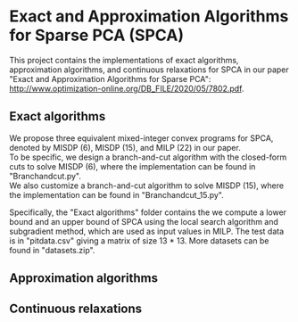 # Exact and Approximation Algorithms for Sparse PCA (SPCA)

This project contains the implementations of exact algorithms, approximation algorithms, and continuous relaxations for SPCA in our paper "Exact and Approximation Algorithms for Sparse PCA": http://www.optimization-online.org/DB_FILE/2020/05/7802.pdf.

## Exact algorithms
We propose three equivalent mixed-integer convex programs for SPCA, denoted by MISDP (6), MISDP (15), and MILP (22) in our paper.\
To be specific, we design a branch-and-cut algorithm with the closed-form cuts to solve MISDP (6), where the implementation can be found in "Branchandcut.py". \
We also customize a branch-and-cut algorithm to solve MISDP (15), where the implementation can be found in "Branchandcut_15.py".

Specifically, the "Exact algorithms" folder contains the 
we compute a lower bound and an upper bound of SPCA using the local search algorithm and subgradient method, which are used as input values in MILP. The test data is in "pitdata.csv" giving a matrix of size 13 * 13. More datasets can be found in "datasets.zip".

## Approximation algorithms


## Continuous relaxations
